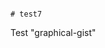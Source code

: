                                                                                                                                                                                                                                                                                                                                  # test7
Test "graphical-gist"